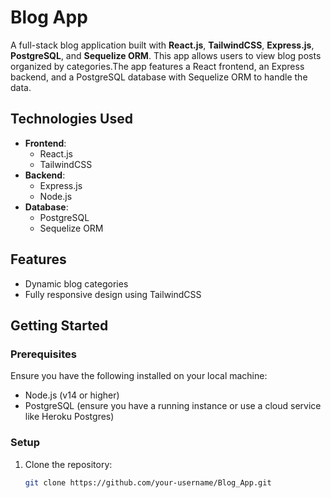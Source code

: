 # Blog App

A full-stack blog application built with **React.js**, **TailwindCSS**, **Express.js**, **PostgreSQL**, and **Sequelize ORM**. This app allows users to view blog posts organized by categories.The app features a React frontend, an Express backend, and a PostgreSQL database with Sequelize ORM to handle the data.

## Technologies Used

- **Frontend**:
  - React.js
  - TailwindCSS
- **Backend**:
  - Express.js
  - Node.js
- **Database**:
  - PostgreSQL
  - Sequelize ORM

## Features

- Dynamic blog categories
- Fully responsive design using TailwindCSS

## Getting Started

### Prerequisites

Ensure you have the following installed on your local machine:

- Node.js (v14 or higher)
- PostgreSQL (ensure you have a running instance or use a cloud service like Heroku Postgres)

### Setup

1. Clone the repository:

   ```bash
   git clone https://github.com/your-username/Blog_App.git
